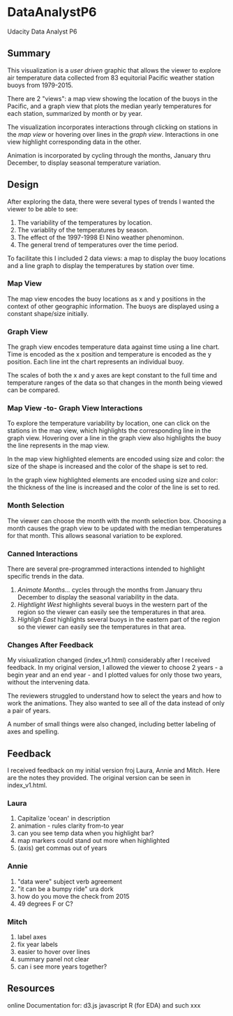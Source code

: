 # DataAnalystP6
Udacity Data Analyst P6

## Summary
This visualization is a *user driven* graphic that allows the viewer to explore air temperature data
collected from 83 equitorial Pacific weather station buoys from 1979-2015.

There are 2 "views": a map view showing the location of the buoys in the Pacific, and a graph view
that plots the median yearly temperatures for each station, summarized by month or by year.

The visualization incorporates interactions through clicking on stations in the *map view* or hovering over
lines in the *graph view*. Interactions in one view highlight corresponding data in the other.

Animation is incorporated by cycling through the months, January thru December, to display seasonal 
temperature variation.

## Design

After exploring the data, there were several types of trends I wanted the viewer to be able
to see:

1. The variability of the temperatures by location.
3. The variablity of the temperatures by season.
2. The effect of the 1997-1998 El Nino weather phenominon.
3. The general trend of temperatures over the time period.

To facilitate this I included 2 data views: a map to display the buoy locations and
a line graph to display the temperatures by station over time.

### Map View
The map view encodes the buoy locations as x and y positions in the context of other
geographic information. The buoys are displayed using a constant shape/size initially.

### Graph View
The graph view encodes temperature data against time using a line chart. Time is encoded 
as the x position and temperature is encoded as the y position. Each line int the chart 
represents an individual buoy.

The scales of both the x and y axes are kept constant to the full time and temperature
ranges of the data so that changes in the month being viewed can be compared.

### Map View -to- Graph View Interactions
To explore the temperature variability by location, one can click on the stations
in the map view, which highlights the corresponding line in the graph view. Hovering 
over a line in the graph view also highlights the buoy the line represents in the map
view. 

In the map view highlighted elements are encoded using size and color: the size of the shape 
is increased and the color of the shape is set to red.

In the graph view highlighted elements are encoded using size and color: the thickness of the line 
is increased and the color of the line is set to red.

### Month Selection
The viewer can choose the month with the month selection box. Choosing a month causes the
graph view to be updated with the median temperatures for that month. This allows seasonal
variation to be explored.

### Canned Interactions
There are several pre-programmed interactions intended to highlight specific trends in 
the data. 

1. *Animate Months...* cycles through the months from January thru December to 
display the seasonal variability in the data.
2. *Hightlight West* highlights several buoys in the western part of the region so the viewer
can easily see the temperatures in that area.
3. *Highligh East* highlights several buoys in the eastern part of the region so the viewer
can easily see the temperatures in that area.

### Changes After Feedback

My visiualization changed (index_v1.html) considerably after I received feedback. In my original version,
I allowed the viewer to choose 2 years - a begin year and an end year - and I plotted values for only
those two years, without the intervening data. 

The reviewers struggled to understand how to select the years and how to work the animations. They also 
wanted to see all of the data instead of only a pair of years. 

A number of small things were also changed, including better labeling of axes and spelling.

## Feedback

I received feedback on my initial version froj Laura, Annie and Mitch. Here are
the notes they provided. The original version can be seen in index_v1.html.

### Laura

1. Capitalize 'ocean' in description
2. animation - rules clarity from-to year
3. can you see temp data when you highlight bar?
4. map markers could stand out more when highlighted
5. (axis) get commas out of years

### Annie

1. "data were" subject verb agreement
1. "it can be a bumpy ride" ura dork
1. how do you move the check from 2015
1. 49 degrees F or C?

### Mitch

1. label axes
1. fix year labels
1. easier to hover over lines
1. summary panel not clear
1. can i see more years together?

## Resources

online Documentation for:
d3.js
javascript
R (for EDA) and such
xxx